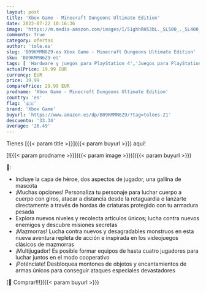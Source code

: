 ```yaml
---
layout: post
title: 'Xbox Game - Minecraft Dungeons Ultimate Edition'
date: 2022-07-22 10:16:36
image: 'https://m.media-amazon.com/images/I/51ghhRH53bL._SL500_._SL400_.jpg'
comments: true
category: ofertas
author: 'tole.es'
slug: 'B09KMMN6Z9-es Xbox Game - Minecraft Dungeons Ultimate Edition'
sku: 'B09KMMN6Z9-es'
tags: [ 'Hardware y juegos para PlayStation 4','Juegos para PlayStation 4','Videojuegos','xbox','xbox game','🇪🇸', ]
actualPrice: 19.99 EUR
currency: EUR
price: 19.99
comparePrice: 29.99 EUR
prodname: 'Xbox Game - Minecraft Dungeons Ultimate Edition'
country: 'es'
flag: '🇪🇸'
brand: 'Xbox Game'
buyurl: 'https://www.amazon.es/dp/B09KMMN6Z9/?tag=tolees-21'
descuento: '33.34'
average: '26.49'
---
```


Tienes [{{< param title >}}]({{< param buyurl >}}) aqui!

[![{{< param prodname >}}]({{< param image >}})]({{< param buyurl >}})

🔎:

- Incluye la capa de héroe, dos aspectos de jugador, una gallina de mascota
- ¡Muchas opciones! Personaliza tu personaje para luchar cuerpo a cuerpo con giros, atacar a distancia desde la retaguardia o lanzarte directamente a través de hordas de criaturas protegido con tu armadura pesada
- Explora nuevos niveles y recolecta artículos únicos; lucha contra nuevos enemigos y descubre misiones secretas
- ¡Mazmorras! Lucha contra nuevos y desagradables monstruos en esta nueva aventura repleta de acción e inspirada en los videojuegos clásicos de mazmorras
- ¡Multijugador! Es posible formar equipos de hasta cuatro jugadores para luchar juntos en el modo cooperativo
- ¡Poténciate! Desbloquea montones de objetos y encantamientos de armas únicos para conseguir ataques especiales devastadores

[🛒 Comprar!!!]({{< param buyurl >}})

